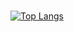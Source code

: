 ### 

[![Top Langs](https://github-readme-stats.vercel.app/api/top-langs/?username=bosen&layout=compact)]()
